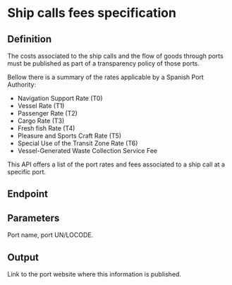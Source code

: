 # Ship calls fees specification

## Definition
The costs associated to the ship calls and  the flow of goods through ports must be published as part of a transparency policy of those ports.

Bellow there is a summary of the rates applicable by a Spanish Port Authority:
- Navigation Support Rate (T0)
- Vessel Rate (T1)
- Passenger Rate (T2)
- Cargo Rate (T3)
- Fresh fish Rate (T4)
- Pleasure and Sports Craft Rate (T5)
- Special Use of the Transit Zone Rate (T6)
- Vessel-Generated Waste Collection Service Fee

This API offers a list of the port rates and fees associated to a ship call at a specific port.

## Endpoint

## Parameters
Port name, port UN/LOCODE.

## Output 
Link to the port website where this information is published.
